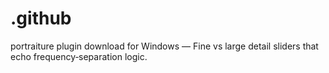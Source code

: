 # .github
portraiture plugin download for Windows — Fine vs large detail sliders that echo frequency‑separation logic.
